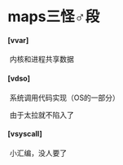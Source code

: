 # maps三怪♂段

#### [vvar]

​	内核和进程共享数据

#### [vdso]

​	系统调用代码实现（OS的一部分）

​	由于太拉就不陷入了

#### [vsyscall]

​	小汇编，没人要了